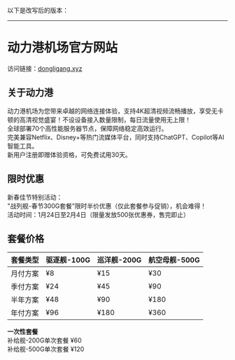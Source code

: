 以下是改写后的版本：

---

# 动力港机场官方网站

访问链接：[dongligang.xyz](https://url.gogogomiao.one/QYTN)

## 关于动力港

动力港机场为您带来卓越的网络连接体验，支持4K超清视频流畅播放，享受无卡顿的高清视觉盛宴！不设设备接入数量限制，每日流量使用无上限！  
全球部署70个高性能服务器节点，保障网络稳定高效运行。  
完美兼容Netflix、Disney+等热门流媒体平台，同时支持ChatGPT、Copilot等AI智能工具。  
新用户注册即赠体验资格，可免费试用30天。

## 限时优惠

新春佳节特别活动：  
"战列舰-春节300G套餐"限时半价优惠（仅此套餐参与促销），机会难得！  
活动时间：1月24日至2月4日（限量发放500张优惠券，售完即止）

## 套餐价格

| 套餐类型 | 驱逐舰-100G | 巡洋舰-200G | 航空母舰-500G |
|----------|-------------|-------------|---------------|
| 月付方案 | ¥8          | ¥15         | ¥30           |
| 季付方案 | ¥24         | ¥45         | ¥90           |
| 半年方案 | ¥48         | ¥90         | ¥180          |
| 年付方案 | ¥96         | ¥180        | ¥360          |

**一次性套餐**  
补给舰-200G单次套餐 ¥60  
补给舰-500G单次套餐 ¥120